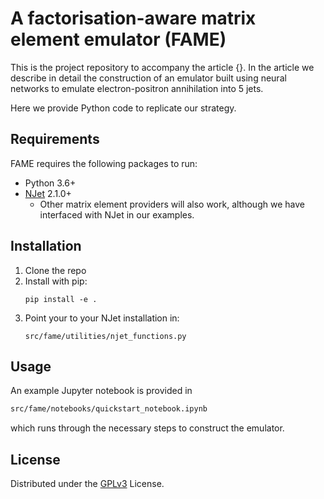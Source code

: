 # A factorisation-aware matrix element emulator (FAME)

This is the project repository to accompany the article {}. In the article we describe in detail the construction of an emulator built using neural networks to emulate electron-positron annihilation into 5 jets.

Here we provide Python code to replicate our strategy.

## Requirements
FAME requires the following packages to run:
- Python 3.6+
- [NJet](https://bitbucket.org/njet/njet/wiki/Home) 2.1.0+
    - Other matrix element providers will also work, although we have interfaced with NJet in our examples.

## Installation
1. Clone the repo
2. Install with pip:
    ```
    pip install -e .
    ```
3. Point your to your NJet installation in:
    ```
    src/fame/utilities/njet_functions.py
    ```
    
## Usage
An example Jupyter notebook is provided in
```bash
src/fame/notebooks/quickstart_notebook.ipynb
```
which runs through the necessary steps to construct the emulator.

## License
Distributed under the [GPLv3](https://opensource.org/licenses/gpl-3.0.html) License.

